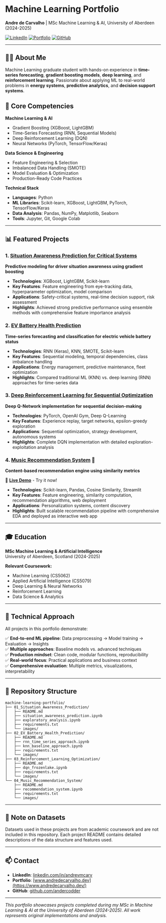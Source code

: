 # Machine Learning Portfolio

**Andre de Carvalho** | MSc Machine Learning & AI, University of Aberdeen (2024-2025)

[![LinkedIn](https://img.shields.io/badge/LinkedIn-Connect-blue)](https://linkedin.com/in/andrevmcarv) 
[![Portfolio](https://img.shields.io/badge/Portfolio-Visit-green)](https://www.andredecarvalho.dev/)
[![GitHub](https://img.shields.io/badge/GitHub-Follow-black)](https://github.com/andercodder)

---

## 👨‍💻 About Me

Machine Learning graduate student with hands-on experience in **time-series forecasting**, **gradient boosting models**, **deep learning**, and **reinforcement learning**. Passionate about applying ML to real-world problems in **energy systems**, **predictive analytics**, and **decision support systems**.

## 🎯 Core Competencies

**Machine Learning & AI**
- Gradient Boosting (XGBoost, LightGBM)
- Time-Series Forecasting (RNN, Sequential Models)
- Deep Reinforcement Learning (DQN)
- Neural Networks (PyTorch, TensorFlow/Keras)

**Data Science & Engineering**
- Feature Engineering & Selection
- Imbalanced Data Handling (SMOTE)
- Model Evaluation & Optimization
- Production-Ready Code Practices

**Technical Stack**
- **Languages**: Python
- **ML Libraries**: Scikit-learn, XGBoost, LightGBM, PyTorch, TensorFlow/Keras
- **Data Analysis**: Pandas, NumPy, Matplotlib, Seaborn
- **Tools**: Jupyter, Git, Google Colab

---

## 📊 Featured Projects

### 1. [Situation Awareness Prediction for Critical Systems](./01_Situation_Awareness_Prediction/)
**Predictive modeling for driver situation awareness using gradient boosting**

- **Technologies**: XGBoost, LightGBM, Scikit-learn
- **Key Features**: Feature engineering from eye-tracking data, hyperparameter optimization, model comparison
- **Applications**: Safety-critical systems, real-time decision support, risk assessment
- **Highlights**: Achieved strong predictive performance using ensemble methods with comprehensive feature importance analysis

### 2. [EV Battery Health Prediction](./02_EV_Battery_Health_Prediction/)
**Time-series forecasting and classification for electric vehicle battery status**

- **Technologies**: RNN (Keras), KNN, SMOTE, Scikit-learn
- **Key Features**: Sequential modeling, temporal dependencies, class imbalance handling
- **Applications**: Energy management, predictive maintenance, fleet optimization
- **Highlights**: Compared traditional ML (KNN) vs. deep learning (RNN) approaches for time-series data

### 3. [Deep Reinforcement Learning for Sequential Optimization](./03_Reinforcement_Learning_Optimization/)
**Deep Q-Network implementation for sequential decision-making**

- **Technologies**: PyTorch, OpenAI Gym, Deep Q-Learning
- **Key Features**: Experience replay, target networks, epsilon-greedy exploration
- **Applications**: Sequential optimization, strategy development, autonomous systems
- **Highlights**: Complete DQN implementation with detailed exploration-exploitation analysis

### 4. [Music Recommendation System](./04_Music_Recommendation_System/) 🎵
**Content-based recommendation engine using similarity metrics**

🚀 **[Live Demo](https://cs5079-asmn3-deployments-foxtrot.streamlit.app/)** - Try it now!

- **Technologies**: Scikit-learn, Pandas, Cosine Similarity, Streamlit
- **Key Features**: Feature engineering, similarity computation, recommendation algorithms, web deployment
- **Applications**: Personalization systems, content discovery
- **Highlights**: Built scalable recommendation pipeline with comprehensive EDA and deployed as interactive web app

---

## 🎓 Education

**MSc Machine Learning & Artificial Intelligence**  
University of Aberdeen, Scotland (2024-2025)

**Relevant Coursework:**
- Machine Learning (CS5062)
- Applied Artificial Intelligence (CS5079)
- Deep Learning & Neural Networks
- Reinforcement Learning
- Data Science & Analytics

---

## 🔬 Technical Approach

All projects in this portfolio demonstrate:

✅ **End-to-end ML pipeline**: Data preprocessing → Model training → Evaluation → Insights  
✅ **Multiple approaches**: Baseline models vs. advanced techniques  
✅ **Production mindset**: Clean code, modular functions, reproducibility  
✅ **Real-world focus**: Practical applications and business context  
✅ **Comprehensive evaluation**: Multiple metrics, visualizations, interpretability

---

## 📁 Repository Structure

```
machine-learning-portfolio/
├── 01_Situation_Awareness_Prediction/
│   ├── README.md
│   ├── situation_awareness_prediction.ipynb
│   ├── exploratory_analysis.ipynb
│   ├── requirements.txt
│   └── images/
├── 02_EV_Battery_Health_Prediction/
│   ├── README.md
│   ├── rnn_time_series_approach.ipynb
│   ├── knn_baseline_approach.ipynb
│   ├── requirements.txt
│   └── images/
├── 03_Reinforcement_Learning_Optimization/
│   ├── README.md
│   ├── dqn_frozenlake.ipynb
│   ├── requirements.txt
│   └── images/
└── 04_Music_Recommendation_System/
    ├── README.md
    ├── recommendation_system.ipynb
    ├── requirements.txt
    └── images/
```

---

## 📝 Note on Datasets

Datasets used in these projects are from academic coursework and are not included in this repository. Each project README contains detailed descriptions of the data structure and features used.

---

## 📫 Contact

- **LinkedIn**: [linkedin.com/in/andrevmcarv](https://linkedin.com/in/andrevmcarv)
- **Portfolio**: [www.andredecarvalho.dev](https://www.andredecarvalho.dev/)
- **GitHub**: [github.com/andercodder](https://github.com/andercodder)

---

*This portfolio showcases projects completed during my MSc in Machine Learning & AI at the University of Aberdeen (2024-2025). All work represents original implementations and analysis.*

